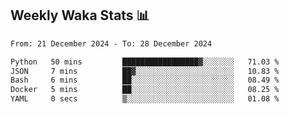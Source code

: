 ## Weekly Waka Stats 📊
<!--START_SECTION:waka-->

```txt
From: 21 December 2024 - To: 28 December 2024

Python   50 mins         █████████████████▓░░░░░░░   71.03 %
JSON     7 mins          ██▓░░░░░░░░░░░░░░░░░░░░░░   10.83 %
Bash     6 mins          ██░░░░░░░░░░░░░░░░░░░░░░░   08.49 %
Docker   5 mins          ██░░░░░░░░░░░░░░░░░░░░░░░   08.25 %
YAML     0 secs          ▒░░░░░░░░░░░░░░░░░░░░░░░░   01.08 %
```

<!--END_SECTION:waka-->

<!--

Here are some ideas to get you started:

- 🔭 I’m currently working on (way to add branches committed on)
- 🌱 I’m currently learning Web Frameworks and Machine Learning! (Lisp, JS (react & angular), Python, and __)
- 💬 Ask me about ...
- 📫 How to reach me: 
- 😄 Pronouns: He/Him/His
- ⚡ Fun fact: ...

that-recsys-lab
-->
